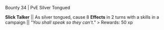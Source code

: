 Bounty 34 | PvE Silver Tongued

**Slick Talker** || As silver tongued, cause 8 __Effects__ in
2 turns with a skills in a campaign || *"You shall speak so they
can't."* > Rewards: 50 xp
